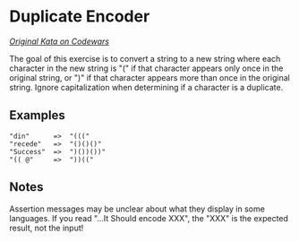 # Duplicate Encoder

*[Original Kata on Codewars][1]*

The goal of this exercise is to convert a string to a new string where each character in the new string is "(" if that character appears only once in the original string, or ")" if that character appears more than once in the original string. Ignore capitalization when determining if a character is a duplicate.

## Examples
```
"din"      =>  "((("
"recede"   =>  "()()()"
"Success"  =>  ")())())"
"(( @"     =>  "))(("
```

## Notes
Assertion messages may be unclear about what they display in some languages. If you read "...It Should encode XXX", the "XXX" is the expected result, not the input!

[1]: https://www.codewars.com/kata/54b42f9314d9229fd6000d9c